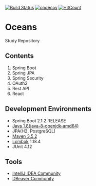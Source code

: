 [![Build Status](https://travis-ci.org/deeplyocean/oceans.svg?branch=master)](https://travis-ci.org/deeplyocean/oceans)
[![codecov](https://codecov.io/gh/deeplyocean/oceans/branch/master/graph/badge.svg)](https://codecov.io/gh/deeplyocean/oceans)
[![HitCount](http://hits.dwyl.io/deeplyocean/oceans.svg)](http://hits.dwyl.io/deeplyocean/oceans)

# Oceans

Study Repository

## Contents
1. Spring Boot
2. Spring JPA
3. Spring Security
4. OAuth2
5. Rest API
6. React

## Development Environments
* Spring Boot 2.1.2.RELEASE
* [Java 1.8(java-8-openjdk-amd64)](https://openjdk.java.net/install/)
* JPA(H2, PostgreSQL)
* [Maven 3.5.2](https://archive.apache.org/dist/maven/maven-3/)
* [Lombok](https://projectlombok.org/download) 1.18.4
* JUnit 4.12

## Tools
* [IntelliJ IDEA Community](https://www.jetbrains.com/idea/download)
* [DBeaver Community](https://dbeaver.io/download/)
